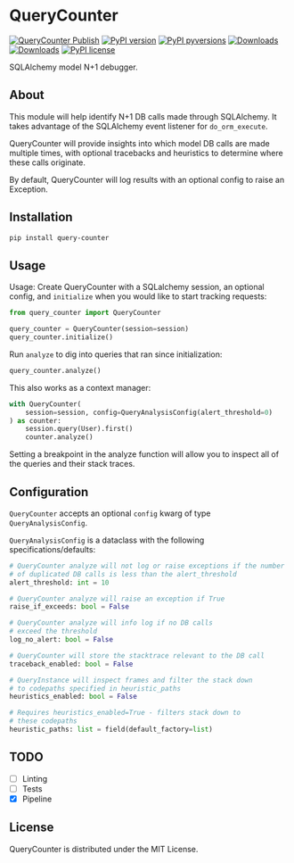 # QueryCounter

[![QueryCounter Publish](https://github.com/tatari-tv/query-counter/actions/workflows/main.yml/badge.svg?branch=main)](https://github.com/tatari-tv/query-counter/actions/workflows/main.yml)
[![PyPI version](https://badge.fury.io/py/query-counter.svg)](https://badge.fury.io/py/query-counter)
[![PyPI pyversions](https://img.shields.io/pypi/pyversions/query-counter.svg)](https://pypi.python.org/pypi/query-counter/)
[![Downloads](https://pepy.tech/badge/query-counter/month)](https://pepy.tech/project/query-counter)
[![Downloads](https://static.pepy.tech/personalized-badge/query-counter?period=total&units=international_system&left_color=black&right_color=blue&left_text=Downloads)](https://pepy.tech/project/query-counter)
[![PyPI license](https://img.shields.io/pypi/l/query-counter.svg)](https://pypi.python.org/pypi/query-counter/)

SQLAlchemy model N+1 debugger.

## About
This module will help identify N+1 DB calls made through SQLAlchemy. It takes advantage of the SQLAlchemy event listener for `do_orm_execute`.

QueryCounter will provide insights into which model DB calls are made multiple times, with optional tracebacks and heuristics to determine where these calls originate.

By default, QueryCounter will log results with an optional config to raise an Exception.

## Installation
```bash
pip install query-counter
```

## Usage
Usage: Create QueryCounter with a SQLalchemy session, an optional config, and `initialize`
when you would like to start tracking requests:
```python
from query_counter import QueryCounter

query_counter = QueryCounter(session=session)
query_counter.initialize()
```

Run `analyze` to dig into queries that ran since initialization:
```python
query_counter.analyze()
```

This also works as a context manager:

```python
with QueryCounter(
    session=session, config=QueryAnalysisConfig(alert_threshold=0)
) as counter:
    session.query(User).first()
    counter.analyze()
```

Setting a breakpoint in the analyze function will allow you to inspect
all of the queries and their stack traces.

## Configuration
`QueryCounter` accepts an optional `config` kwarg of type `QueryAnalysisConfig`.

`QueryAnalysisConfig` is a dataclass with the following specifications/defaults:
```python
# QueryCounter analyze will not log or raise exceptions if the number
# of duplicated DB calls is less than the alert_threshold
alert_threshold: int = 10

# QueryCounter analyze will raise an exception if True
raise_if_exceeds: bool = False

# QueryCounter analyze will info log if no DB calls
# exceed the threshold
log_no_alert: bool = False

# QueryCounter will store the stacktrace relevant to the DB call
traceback_enabled: bool = False

# QueryInstance will inspect frames and filter the stack down
# to codepaths specified in heuristic_paths
heuristics_enabled: bool = False

# Requires heuristics_enabled=True - filters stack down to
# these codepaths
heuristic_paths: list = field(default_factory=list)
```

## TODO
- [ ] Linting
- [ ] Tests
- [x] Pipeline

## License
QueryCounter is distributed under the MIT License.
